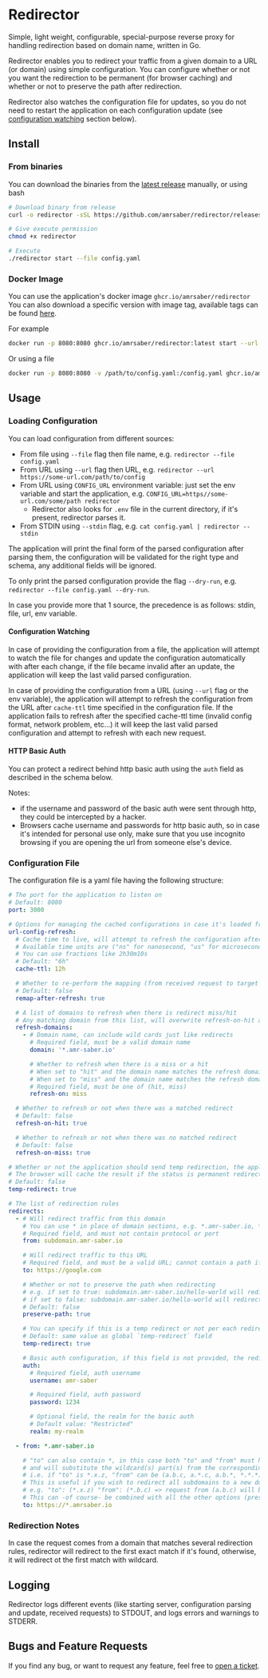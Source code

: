 # Redirector

Simple, light weight, configurable, special-purpose reverse proxy for handling redirection based on domain name, written in Go.

Redirector enables you to redirect your traffic from a given domain to a URL (or domain) using simple configuration. You can configure whether or not you want the redirection to be permanent (for browser caching) and whether or not to preserve the path after redirection.

Redirector also watches the configuration file for updates, so you do not need to restart the application on each configuration update (see [configuration watching](#configuration-watching) section below).

## Install

### From binaries

You can download the binaries from the [latest release](https://github.com/AmrSaber/redirector/releases) manually, or using bash

```bash
# Download binary from release
curl -o redirector -sSL https://github.com/amrsaber/redirector/releases/download/<version>/redirector_<os>_<arch>

# Give execute permission
chmod +x redirector

# Execute
./redirector start --file config.yaml
```

### Docker Image

You can use the application's docker image `ghcr.io/amrsaber/redirector` You can also download a specific version with image tag, available tags can be found [here](https://github.com/AmrSaber/redirector/pkgs/container/redirector).

For example

```bash
docker run -p 8080:8080 ghcr.io/amrsaber/redirector:latest start --url https://url-to-config.com
```

Or using a file

```bash
docker run -p 8080:8080 -v /path/to/config.yaml:/config.yaml ghcr.io/amrsaber/redirector:latest start --file /config.yaml
```

## Usage

### Loading Configuration

You can load configuration from different sources:

- From file using `--file` flag then file name, e.g. `redirector --file config.yaml`
- From URL using `--url` flag then URL, e.g. `redirector --url https://some-url.com/path/to/config`
- From URL using `CONFIG_URL` environment variable: just set the env variable and start the application, e.g. `CONFIG_URL=https//some-url.com/some/path redirector`
  - Redirector also looks for `.env` file in the current directory, if it's present, redirector parses it.
- From STDIN using `--stdin` flag, e.g. `cat config.yaml | redirector --stdin`

The application will print the final form of the parsed configuration after parsing them, the configuration will be validated for the right type and schema, any additional fields will be ignored.

To only print the parsed configuration provide the flag `--dry-run`, e.g. `redirector --file config.yaml --dry-run`.

In case you provide more that 1 source, the precedence is as follows: stdin, file, url, env variable.

#### Configuration Watching

In case of providing the configuration from a file, the application will attempt to watch the file for changes and update the configuration automatically with after each change, if the file became invalid after an update, the application will keep the last valid parsed configuration.

In case of providing the configuration from a URL (using `--url` flag or the env variable), the application will attempt to refresh the configuration from the URL after `cache-ttl` time specified in the configuration file. If the application fails to refresh after the specified cache-ttl time (invalid config format, network problem, etc...) it will keep the last valid parsed configuration and attempt to refresh with each new request.

#### HTTP Basic Auth

You can protect a redirect behind http basic auth using the `auth` field as described in the schema below.

Notes:

- if the username and password of the basic auth were sent through http, they could be intercepted by a hacker.
- Browsers cache username and passwords for http basic auth, so in case it's intended for personal use only, make sure that you use incognito browsing if you are opening the url from someone else's device.

### Configuration File

The configuration file is a yaml file having the following structure:

```yaml
# The port for the application to listen on
# Default: 8080
port: 3000

# Options for managing the cached configurations in case it's loaded from a URL
url-config-refresh:
  # Cache time to live, will attempt to refresh the configuration after that time
  # Available time units are ("ns" for nanosecond, "us" for microsecond, "ms" for millisecond, "s" for second, "m" for minute, "h" for hour)
  # You can use fractions like 2h30m10s
  # Default: "6h"
  cache-ttl: 12h

  # Whether to re-perform the mapping (from received request to target url) again after refresh
  # Default: false
  remap-after-refresh: true

  # A list of domains to refresh when there is redirect miss/hit
  # Any matching domain from this list, will overwrite refresh-on-hit and refresh-on-miss options
  refresh-domains:
    - # Domain name, can include wild cards just like redirects
      # Required field, must be a valid domain name
      domain: '*.amr-saber.io'

      # Whether to refresh when there is a miss or a hit
      # When set to "hit" and the domain name matches the refresh domain, acts as if refresh-on-hit is set for this request
      # When set to "miss" and the domain name matches the refresh domain, acts as if refresh-on-miss is set for this request
      # Required field, must be one of (hit, miss)
      refresh-on: miss

  # Whether to refresh or not when there was a matched redirect
  # Default: false
  refresh-on-hit: true

  # Whether to refresh or not when there was no matched redirect
  # Default: false
  refresh-on-miss: true

# Whether or not the application should send temp redirection, the application will send permanent redirection status if set to false
# The browser will cache the result if the status is permanent redirect, resulting in faster redirection, but slower invalidation in case you changed redirection target
# Default: false
temp-redirect: true

# The list of redirection rules
redirects:
  - # Will redirect traffic from this domain
    # You can use * in place of domain sections, e.g. *.amr-saber.io, *.*.io, *.amr-saber.*, *.*.* will all match (subdomain.amr-saber.io)
    # Required field, and must not contain protocol or port
    from: subdomain.amr-saber.io

    # Will redirect traffic to this URL
    # Required field, and must be a valid URL; cannot contain a path if `preserve-path` option is true
    to: https://google.com

    # Whether or not to preserve the path when redirecting
    # e.g. if set to true: subdomain.amr-saber.io/hello-world will redirect to https://google.com/hello-world
    # if set to false: subdomain.amr-saber.io/hello-world will redirect to https://google.com
    # Default: false
    preserve-path: true

    # You can specify if this is a temp redirect or not per each redirect, this will overwrite the global temp-redirect option
    # Default: same value as global `temp-redirect` field
    temp-redirect: true

    # Basic auth configuration, if this field is not provided, the redirection will be publicly available
    auth:
      # Required field, auth username
      username: amr-saber

      # Required field, auth password
      password: 1234

      # Optional field, the realm for the basic auth
      # Default value: "Restricted"
      realm: my-realm

  - from: *.amr-saber.io

    # "to" can also contain *, in this case both "to" and "from" must have the same structure
    # and will substitute the wildcard(s) part(s) from the corresponding parts from the "from" domain
    # i.e. if "to" is *.x.z, "from" can be (a.b.c, a.*.c, a.b.*, *.*.*) but not b.c or a.b.c.d
    # This is useful if you wish to redirect all subdomains to a new domain for example
    # e.g. "to": (*.x.z) "from": (*.b.c) => request from (a.b.c) will be redirected to (a.x.z)
    # This can -of course- be combined with all the other options (preserve-path, temp-redirect, auth, ...)
    to: https://*.amrsaber.io
```

### Redirection Notes

In case the request comes from a domain that matches several redirection rules, redirector will redirect to the first exact match if it's found, otherwise, it will redirect ot the first match with wildcard.

## Logging

Redirector logs different events (like starting server, configuration parsing and update, received requests) to STDOUT, and logs errors and warnings to STDERR.

## Bugs and Feature Requests

If you find any bug, or want to request any feature, feel free to [open a ticket](https://github.com/AmrSaber/redirector/issues).
